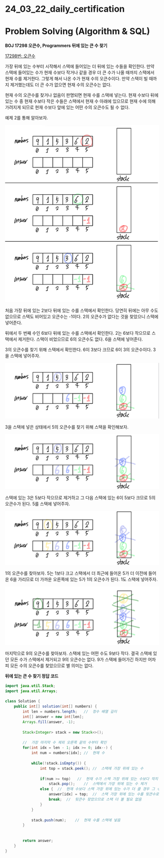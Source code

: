 # 24_03_22_daily_certification

# Problem Solving (Algorithm & SQL)

**BOJ 17298 오큰수, Programmers 뒤에 있는 큰 수 찾기**

[17298번: 오큰수](https://www.acmicpc.net/problem/17298)

[](https://school.programmers.co.kr/learn/courses/30/lessons/154539)

가장 뒤에 있는 수부터 시작해서 스택에 들어있는 더 뒤에 있는 수들을 확인한다. 만약 스택에 들어있는 수가 현재 수보다 작거나 같을 경우 더 큰 수가 나올 때까지 스택에서 현재 수를 제거한다. 그렇게 해서 나온 수가 현재 수의 오큰수이다. 만약 스택이 빌 때까지 제거했는데도 더 큰 수가 없으면 현재 수의 오큰수는 없다.

현재 수의 오큰수를 찾거나 없음이 판명되면 현재 수를 스택에 넣는다. 현재 수보다 뒤에 있는 수 중 현재 수보다 작은 수들은 스택에서 현재 수 아래에 있으므로 현재 수에 의해 가려지게 되므로 현재 수보다 앞에 있는 어떤 수의 오큰수도 될 수 없다.

예제 2를 통해 알아보자.

![bge21.jpeg](24_03_22_daily_certification%20c9dfe2dde76a45279d1f30e38d0268e3/bge21.jpeg)

처음 가장 뒤에 있는 2보다 뒤에 있는 수를 스택에서 확인한다. 당연히 뒤에는 아무 수도 없으므로 스택도 비어있고 오큰수는 -1이다. 2의 오큰수가 없다는 것을 찾았으니 스택에 넣어준다. 

뒤에서 두 번째 수인 6보다 뒤에 있는 수를 스택에서 확인한다. 2는 6보다 작으므로 스택에서 제거한다. 스택이 비었으므로 6의 오큰수도 없다. 6을 스택에 넣어준다.

3의 오큰수를 찾기 위해 스택에서 확인한다. 6이 3보다 크므로 6이 3의 오큰수이다. 3을 스택에 넣어주자.

![bge22.jpeg](24_03_22_daily_certification%20c9dfe2dde76a45279d1f30e38d0268e3/bge22.jpeg)

3을 스택에 넣은 상태에서 5의 오큰수를 찾기 위해 스택을 확인해보자.

![bge23.jpeg](24_03_22_daily_certification%20c9dfe2dde76a45279d1f30e38d0268e3/bge23.jpeg)

스택에 있는 3은 5보다 작으므로 제거하고 그 다음 스택에 있는 6이 5보다 크므로 5의 오큰수가 된다. 5를 스택에 넣어주자.

![bge24.jpeg](24_03_22_daily_certification%20c9dfe2dde76a45279d1f30e38d0268e3/bge24.jpeg)

1의 오큰수를 찾아보자. 5는 1보다 크고 스택에서 더 최근에 들어온 5가 더 이전에 들어온 6을 가리므로 더 가까운 오른쪽에 있는 5가 1의 오큰수가 된다. 1도 스택에 넣어주자.

![bge25.jpeg](24_03_22_daily_certification%20c9dfe2dde76a45279d1f30e38d0268e3/bge25.jpeg)

마지막으로 9의 오큰수를 찾아보자. 스택에 있는 어떤 수도 9보다 작다. 결국 스택에 있던 모든 수가 스택에서 제거되고 9의 오큰수는 없다. 9가 스택에 들어가긴 하지만 어차피 모든 수의 오큰수를 찾았으므로 별 의미는 없다.

**뒤에 있는 큰 수 찾기 정답 코드**

```java
import java.util.Stack;
import java.util.Arrays;

class Solution {
    public int[] solution(int[] numbers) {
        int len = numbers.length;   //  정수 배열 길이
        int[] answer = new int[len];
        Arrays.fill(answer, -1);
        
        Stack<Integer> stack = new Stack<>();
        
        //  가장 마지막 수 제외 오른쪽 끝의 수부터 확인
        for(int idx = len - 1; idx >= 0; idx--) {
            int num = numbers[idx]; //  현재 수
            
            while(!stack.isEmpty()) {                       
                int top = stack.peek(); //  스택에 가장 위에 있는 수
                
                if(num >= top)   //  현재 수가 스택 가장 위에 있는 수보다 작지 않을 경우
                    stack.pop();    //  스택에서 가장 위에 있는 수 제거
                else {  //  현재 수보다 스택 가장 위에 있는 수가 더 클 경우 그 수가 현재 수의 뒷큰수임
                    answer[idx] = top;  //  스택 가장 위에 있는 수를 뒷큰수로 삼기
                    break;  //  뒷큰수 찾았으므로 스택 더 볼 필요 없음
                }
            }
            
            stack.push(num);    //  현재 수를 스택에 넣음
        }
        
        
        return answer;
    }
}
```